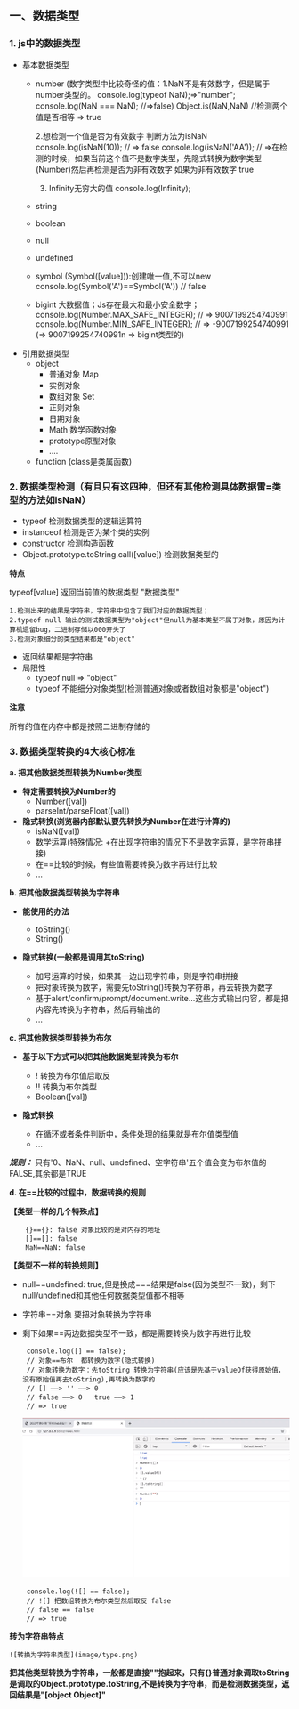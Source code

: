 
## **一、数据类型**
### **1. js中的数据类型**
- 基本数据类型
	+ number (数字类型中比较奇怪的值：1.NaN不是有效数字，但是属于number类型的。 console.log(typeof NaN);=>"number"; console.log(NaN === NaN); //=>false)  Object.is(NaN,NaN)  //检测两个值是否相等 => true

		2.想检测一个值是否为有效数字  判断方法为isNaN
		console.log(isNaN(10));  // => false
		console.log(isNaN('AA'));  // =>在检测的时候，如果当前这个值不是数字类型，先隐式转换为数字类型(Number)然后再检测是否为非有效数字 如果为非有效数字 true

		3. Infinity无穷大的值
		console.log(Infinity);
	+ string
	+ boolean
	+ null
	+ undefined
	+ symbol  (Symbol([value])):创建唯一值,不可以new  console.log(Symbol('A')==Symbol('A')) // false
	+ bigint   大数据值；Js存在最大和最小安全数字；
	console.log(Number.MAX_SAFE_INTEGER);  // => 9007199254740991
	console.log(Number.MIN_SAFE_INTEGER);  // => -9007199254740991
	(=> 9007199254740991n => bigint类型的)
- 引用数据类型
	+ object
		+ 普通对象 Map
		+ 实例对象
		+ 数组对象 Set
		+ 正则对象
		+ 日期对象
		+ Math 数学函数对象
		+ prototype原型对象
		+ ....
	+ function (class是类属函数)
	   
### **2. 数据类型检测（有且只有这四种，但还有其他检测具体数据雷=类型的方法如isNaN）**
- typeof 检测数据类型的逻辑运算符
- instanceof 检测是否为某个类的实例
- constructor 检测构造函数
- Object.prototype.toString.call([value]) 检测数据类型的

**特点**

  typeof[value] 返回当前值的数据类型  "数据类型"
	
	1.检测出来的结果是字符串，字符串中包含了我们对应的数据类型；
	2.typeof null 输出的测试数据类型为"object"但null为基本类型不属于对象，原因为计算机遗留bug，二进制存储以000开头了
	3.检测对象细分的类型结果都是"object"

- 返回结果都是字符串
- 局限性
	+ typeof null => "object"
	+ typeof 不能细分对象类型(检测普通对象或者数组对象都是"object")


**注意**

所有的值在内存中都是按照二进制存储的

### **3. 数据类型转换的4大核心标准**

**a. 把其他数据类型转换为Number类型**

- **特定需要转换为Number的**
	+ Number([val])
	+ parseInt/parseFloat([val])
- **隐式转换(浏览器内部默认要先转换为Number在进行计算的)**
	+ isNaN([val])
	+ 数学运算(特殊情况: +在出现字符串的情况下不是数字运算，是字符串拼接)
	+ 在==比较的时候，有些值需要转换为数字再进行比较
	+ ...

**b. 把其他数据类型转换为字符串**

- **能使用的办法**
	+ toString()
	+ String()

- **隐式转换(一般都是调用其toString)**

	+	加号运算的时候，如果其一边出现字符串，则是字符串拼接
	+ 把对象转换为数字，需要先toString()转换为字符串，再去转换为数字
	+ 基于alert/confirm/prompt/document.write...这些方式输出内容，都是把内容先转换为字符串，然后再输出的
	+ ...

**c. 把其他数据类型转换为布尔**

- **基于以下方式可以把其他数据类型转换为布尔**

	+ ! 转换为布尔值后取反
	+ !! 转换为布尔类型
	+ Boolean([val])

- **隐式转换**
	+ 在循环或者条件判断中，条件处理的结果就是布尔值类型值
	+ ...

***规则：*** 只有'0、NaN、null、undefined、空字符串'五个值会变为布尔值的FALSE,其余都是TRUE

**d. 在==比较的过程中，数据转换的规则**

**【类型一样的几个特殊点】**

		{}=={}: false 对象比较的是对内存的地址
		[]==[]: false 
		NaN==NaN: false

**【类型不一样的转换规则】**

-  null==undefined: true,但是换成===结果是false(因为类型不一致)，剩下null/undefined和其他任何数据类型值都不相等

-  字符串==对象 要把对象转换为字符串

-  剩下如果==两边数据类型不一致，都是需要转换为数字再进行比较

		console.log([] == false);
		// 对象==布尔  都转换为数字(隐式转换)
		// 对象转换为数字：先toString 转换为字符串(应该是先基于valueOf获得原始值，没有原始值再去toString),再转换为数字的
		// [] ——> '' ——> 0
		// false ——> 0   true ——> 1
		// => true
    ![类型转换](image/type.png)

		console.log(![] == false);
		// ![] 把数组转换为布尔类型然后取反 false
		// false == false
		// => true

**转为字符串特点**

	![转换为字符串类型](image/type.png)

**把其他类型转换为字符串，一般都是直接""抱起来，只有{}普通对象调取toString是调取的Object.prototype.toString,不是转换为字符串，而是检测数据类型，返回结果是"[object Object]"**

